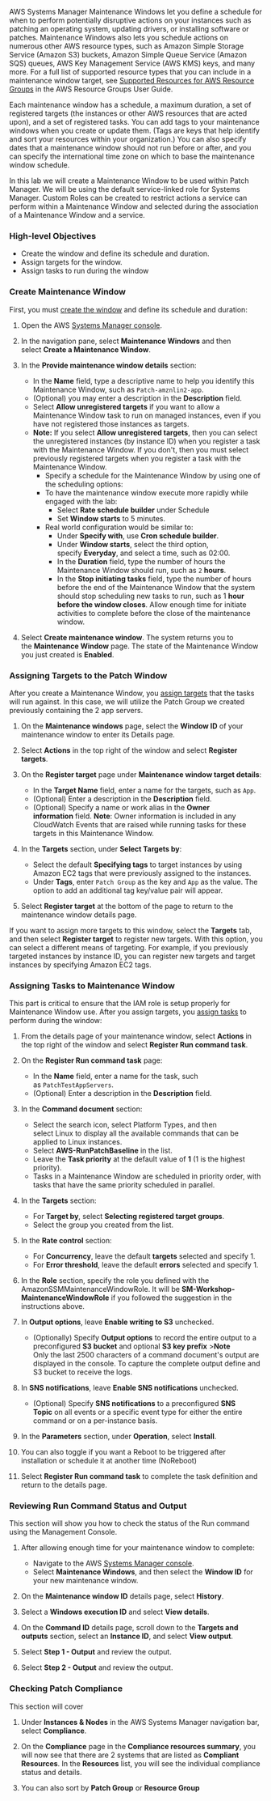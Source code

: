 AWS Systems Manager Maintenance Windows let you define a schedule for when to perform potentially disruptive actions on your instances such as patching an operating system, updating drivers, or installing software or patches. Maintenance Windows also lets you schedule actions on numerous other AWS resource types, such as Amazon Simple Storage Service (Amazon S3) buckets, Amazon Simple Queue Service (Amazon SQS) queues, AWS Key Management Service (AWS KMS) keys, and many more. For a full list of supported resource types that you can include in a maintenance window target, see [Supported Resources for AWS Resource Groups](https://docs.aws.amazon.com/ARG/latest/userguide/supported-resources.html#supported-resources-console) in the AWS Resource Groups User Guide.

Each maintenance window has a schedule, a maximum duration, a set of registered targets (the instances or other AWS resources that are acted upon), and a set of registered tasks. You can add tags to your maintenance windows when you create or update them. (Tags are keys that help identify and sort your resources within your organization.) You can also specify dates that a maintenance window should not run before or after, and you can specify the international time zone on which to base the maintenance window schedule.

In this lab we will create a Maintenance Window to be used within Patch Manager. We will be using the default service-linked role for Systems Manager. Custom Roles can be created to restrict actions a service can perform within a Maintenance Window and selected during the association of a Maintenance Window and a service.

### High-level Objectives

*  Create the window and define its schedule and duration.
*  Assign targets for the window.
*  Assign tasks to run during the window

### Create Maintenance Window

First, you must [create the
window](https://docs.aws.amazon.com/systems-manager/latest/userguide/sysman-maintenance-create-mw.html) and
define its schedule and duration:

1.  Open the AWS [Systems Manager
    console](https://console.aws.amazon.com/systems-manager/).

1.  In the navigation pane, select **Maintenance Windows** and then
    select **Create a Maintenance Window**.

1.  In the **Provide maintenance window details** section:
    - In the **Name** field, type a descriptive name to help you
        identify this Maintenance Window, such
        as ```Patch-amznlin2-app```.
    - (Optional) you may enter a description in
        the **Description** field.
    - Select **Allow unregistered targets** if you want to allow a
        Maintenance Window task to run on managed instances, even if you
        have not registered those instances as targets.
    - **Note:** If you select **Allow unregistered targets**, then you
        can select the unregistered instances (by instance ID) when you
        register a task with the Maintenance Window. If you don't, then
        you must select previously registered targets when you register
        a task with the Maintenance Window.
        - Specify a schedule for the Maintenance Window by using one
            of the scheduling options:
        - To have the maintenance window execute more rapidly while
            engaged with the lab:
            - Select **Rate schedule builder** under Schedule
            - Set **Window starts** to 5 minutes.
        - Real world configuration would be similar to:
            - Under **Specify with**, use **Cron schedule builder**.
            - Under **Window starts**, select the third option,
                specify **Everyday**, and select a time, such as 02:00.
            - In the **Duration** field, type the number of hours the
                Maintenance Window should run, such as ```2``` **hours**.
            - In the **Stop initiating tasks** field, type the number
                of hours before the end of the Maintenance Window that
                the system should stop scheduling new tasks to run, such
                as 1 **hour before the window closes**. Allow enough
                time for initiate activities to complete before the
                close of the maintenance window.

1.  Select **Create maintenance window**. The system returns you to
    the **Maintenance Window** page. The state of the Maintenance Window
    you just created is **Enabled**.

### Assigning Targets to the Patch Window

After you create a Maintenance Window, you [assign
targets](https://docs.aws.amazon.com/systems-manager/latest/userguide/sysman-maintenance-assign-targets.html) that
the tasks will run against. In this case, we will utilize the Patch
Group we created previously containing the 2 app servers.

1.  On the **Maintenance windows** page, select the **Window ID** of
    your maintenance window to enter its Details page.

1.  Select **Actions** in the top right of the window and
    select **Register targets**.

1.  On the **Register target** page under **Maintenance window target
    details**:
    - In the **Target Name** field, enter a name for the targets, such
        as ```App```.
    - (Optional) Enter a description in the **Description** field.
    - (Optional) Specify a name or work alias in the **Owner
        information** field. **Note**: Owner information is included in
        any CloudWatch Events that are raised while running tasks for
        these targets in this Maintenance Window.

1.  In the **Targets** section, under **Select Targets by**:
    - Select the default **Specifying tags** to target instances by
        using Amazon EC2 tags that were previously assigned to the
        instances.
    - Under **Tags**, enter ```Patch Group``` as the key and ```App``` as the
        value. The option to add an additional tag key/value pair will
        appear.

1.  Select **Register target** at the bottom of the page to return to
    the maintenance window details page.

If you want to assign more targets to this window, select
the **Targets** tab, and then select **Register target** to register new
targets. With this option, you can select a different means of
targeting. For example, if you previously targeted instances by instance
ID, you can register new targets and target instances by specifying
Amazon EC2 tags.

### Assigning Tasks to Maintenance Window

This part is critical to ensure that the IAM role is setup properly for
Maintenance Window use. After you assign targets, you [assign
tasks](https://docs.aws.amazon.com/systems-manager/latest/userguide/sysman-maintenance-assign-tasks.html) to
perform during the window:

1.  From the details page of your maintenance window,
    select **Actions** in the top right of the window and
    select **Register Run command task**.

1.  On the **Register Run command task** page:
    - In the **Name** field, enter a name for the task, such
        as ```PatchTestAppServers```.
    - (Optional) Enter a description in the **Description** field.

1.  In the **Command document** section:
    - Select the search icon, select Platform Types, and then
        select Linux to display all the available commands that can be
        applied to Linux instances.
    - Select **AWS-RunPatchBaseline** in the list.
    - Leave the **Task priority** at the default value of **1** (1 is
        the highest priority).
    - Tasks in a Maintenance Window are scheduled in priority order,
        with tasks that have the same priority scheduled in parallel.

1.  In the **Targets** section:
    - For **Target by**, select **Selecting registered target
        groups**.
    - Select the group you created from the list.

1.  In the **Rate control** section:
    - For **Concurrency**, leave the default **targets** selected and
        specify 1.
    - For **Error threshold**, leave the default **errors** selected
        and specify 1.

1.  In the **Role** section, specify the role you defined with the
    AmazonSSMMaintenanceWindowRole. It will
    be **SM-Workshop-MaintenanceWindowRole** if you followed the
    suggestion in the instructions above.

1.  In **Output options**, leave **Enable writing to S3** unchecked.
    - (Optionally) Specify **Output options** to record the entire
        output to a preconfigured **S3 bucket** and optional **S3 key
        prefix** \>**Note**\
        Only the last 2500 characters of a command document's output are
        displayed in the console. To capture the complete output define
        and S3 bucket to receive the logs.

1.  In **SNS notifications**, leave **Enable SNS
    notifications** unchecked.
    - (Optional) Specify **SNS notifications** to a
        preconfigured **SNS Topic** on all events or a specific event
        type for either the entire command or on a per-instance basis.

1.  In the **Parameters** section, under **Operation**,
    select **Install**.

1. You can also toggle if you want a Reboot to be triggered after
    installation or schedule it at another time (NoReboot)

1. Select **Register Run command task** to complete the task definition
    and return to the details page.

### Reviewing Run Command Status and Output

This section will show you how to check the status of the Run command
using the Management Console.

1.  After allowing enough time for your maintenance window to complete:
    - Navigate to the AWS [Systems Manager
        console](https://console.aws.amazon.com/systems-manager/).
    - Select **Maintenance Windows**, and then select the **Window
        ID** for your new maintenance window.

1.  On the **Maintenance window ID** details page, select **History**.

1.  Select a **Windows execution ID** and select **View details**.

1.  On the **Command ID** details page, scroll down to the **Targets and
    outputs** section, select an **Instance ID**, and select **View
    output**.

1.  Select **Step 1 - Output** and review the output.

1.  Select **Step 2 - Output** and review the output.

### Checking Patch Compliance

This section will cover

1.  Under **Instances & Nodes** in the AWS Systems Manager navigation
    bar, select **Compliance**.

1.  On the **Compliance** page in the **Compliance resources summary**,
    you will now see that there are 2 systems that are listed as
    **Compliant Resources**. In the **Resources** list, you will see the
    individual compliance status and details.

1.  You can also sort by **Patch Group** or **Resource Group**
